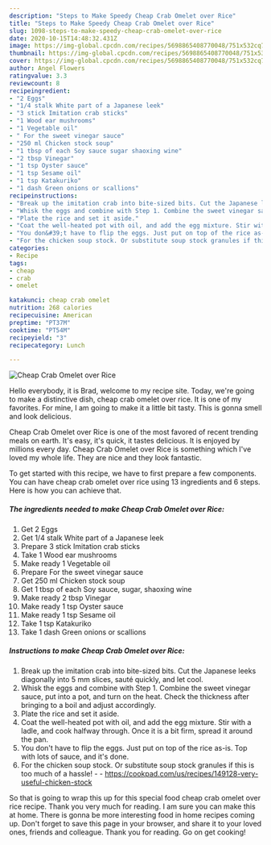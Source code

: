 ```yaml
---
description: "Steps to Make Speedy Cheap Crab Omelet over Rice"
title: "Steps to Make Speedy Cheap Crab Omelet over Rice"
slug: 1098-steps-to-make-speedy-cheap-crab-omelet-over-rice
date: 2020-10-15T14:48:32.431Z
image: https://img-global.cpcdn.com/recipes/5698865408770048/751x532cq70/cheap-crab-omelet-over-rice-recipe-main-photo.jpg
thumbnail: https://img-global.cpcdn.com/recipes/5698865408770048/751x532cq70/cheap-crab-omelet-over-rice-recipe-main-photo.jpg
cover: https://img-global.cpcdn.com/recipes/5698865408770048/751x532cq70/cheap-crab-omelet-over-rice-recipe-main-photo.jpg
author: Angel Flowers
ratingvalue: 3.3
reviewcount: 8
recipeingredient:
- "2 Eggs"
- "1/4 stalk White part of a Japanese leek"
- "3 stick Imitation crab sticks"
- "1 Wood ear mushrooms"
- "1 Vegetable oil"
- " For the sweet vinegar sauce"
- "250 ml Chicken stock soup"
- "1 tbsp of each Soy sauce sugar shaoxing wine"
- "2 tbsp Vinegar"
- "1 tsp Oyster sauce"
- "1 tsp Sesame oil"
- "1 tsp Katakuriko"
- "1 dash Green onions or scallions"
recipeinstructions:
- "Break up the imitation crab into bite-sized bits. Cut the Japanese leeks diagonally into 5 mm slices, sauté quickly, and let cool."
- "Whisk the eggs and combine with Step 1. Combine the sweet vinegar sauce, put into a pot, and turn on the heat. Check the thickness after bringing to a boil and adjust accordingly."
- "Plate the rice and set it aside."
- "Coat the well-heated pot with oil, and add the egg mixture. Stir with a ladle, and cook halfway through. Once it is a bit firm, spread it around the pan."
- "You don&#39;t have to flip the eggs. Just put on top of the rice as-is. Top with lots of sauce, and it&#39;s done."
- "For the chicken soup stock. Or substitute soup stock granules if this is too much of a hassle!  https://cookpad.com/us/recipes/149128-very-useful-chicken-stock"
categories:
- Recipe
tags:
- cheap
- crab
- omelet

katakunci: cheap crab omelet 
nutrition: 268 calories
recipecuisine: American
preptime: "PT37M"
cooktime: "PT54M"
recipeyield: "3"
recipecategory: Lunch

---
```



![Cheap Crab Omelet over Rice](https://img-global.cpcdn.com/recipes/5698865408770048/751x532cq70/cheap-crab-omelet-over-rice-recipe-main-photo.jpg)

Hello everybody, it is Brad, welcome to my recipe site. Today, we're going to make a distinctive dish, cheap crab omelet over rice. It is one of my favorites. For mine, I am going to make it a little bit tasty. This is gonna smell and look delicious.



Cheap Crab Omelet over Rice is one of the most favored of recent trending meals on earth. It's easy, it's quick, it tastes delicious. It is enjoyed by millions every day. Cheap Crab Omelet over Rice is something which I've loved my whole life. They are nice and they look fantastic.


To get started with this recipe, we have to first prepare a few components. You can have cheap crab omelet over rice using 13 ingredients and 6 steps. Here is how you can achieve that.

<!--inarticleads1-->

##### The ingredients needed to make Cheap Crab Omelet over Rice:

1. Get 2 Eggs
1. Get 1/4 stalk White part of a Japanese leek
1. Prepare 3 stick Imitation crab sticks
1. Take 1 Wood ear mushrooms
1. Make ready 1 Vegetable oil
1. Prepare  For the sweet vinegar sauce
1. Get 250 ml Chicken stock soup
1. Get 1 tbsp of each Soy sauce, sugar, shaoxing wine
1. Make ready 2 tbsp Vinegar
1. Make ready 1 tsp Oyster sauce
1. Make ready 1 tsp Sesame oil
1. Take 1 tsp Katakuriko
1. Take 1 dash Green onions or scallions




<!--inarticleads2-->

##### Instructions to make Cheap Crab Omelet over Rice:

1. Break up the imitation crab into bite-sized bits. Cut the Japanese leeks diagonally into 5 mm slices, sauté quickly, and let cool.
1. Whisk the eggs and combine with Step 1. Combine the sweet vinegar sauce, put into a pot, and turn on the heat. Check the thickness after bringing to a boil and adjust accordingly.
1. Plate the rice and set it aside.
1. Coat the well-heated pot with oil, and add the egg mixture. Stir with a ladle, and cook halfway through. Once it is a bit firm, spread it around the pan.
1. You don&#39;t have to flip the eggs. Just put on top of the rice as-is. Top with lots of sauce, and it&#39;s done.
1. For the chicken soup stock. Or substitute soup stock granules if this is too much of a hassle! -  - https://cookpad.com/us/recipes/149128-very-useful-chicken-stock




So that is going to wrap this up for this special food cheap crab omelet over rice recipe. Thank you very much for reading. I am sure you can make this at home. There is gonna be more interesting food in home recipes coming up. Don't forget to save this page in your browser, and share it to your loved ones, friends and colleague. Thank you for reading. Go on get cooking!
